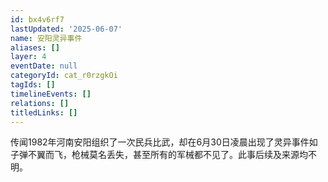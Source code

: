 ```yaml
---
id: bx4v6rf7
lastUpdated: '2025-06-07'
name: 安阳灵异事件
aliases: []
layer: 4
eventDate: null
categoryId: cat_r0rzgkOi
tagIds: []
timelineEvents: []
relations: []
titledLinks: []
---
```

传闻1982年河南安阳组织了一次民兵比武，却在6月30日凌晨出现了灵异事件如子弹不翼而飞，枪械莫名丢失，甚至所有的军械都不见了。此事后续及来源均不明。
